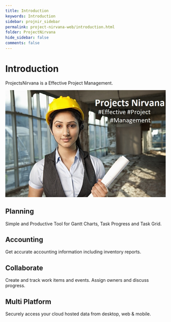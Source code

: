 ```yaml
---
title: Introduction
keywords: Introduction
sidebar: projnir_sidebar
permalink: project-nirvana-web/introduction.html
folder: ProjectNirvana
hide_sidebar: false
comments: false
---
```

# Introduction

ProjectsNirvana is a Effective Project Management.

![](/images/Projects-banner.jpg)


## Planning

Simple and Productive Tool for Gantt Charts, Task Progress and Task Grid.


## Accounting

Get accurate accounting information including inventory reports.


## Collaborate

Create and track work items and events. Assign owners and discuss progress.


## Multi Platform

Securely access your cloud hosted data from desktop, web & mobile.
